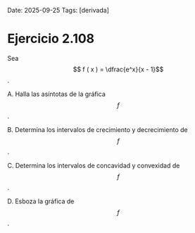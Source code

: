 Date: 2025-09-25
Tags: [derivada]

# Ejercicio 2.108

 
Sea  $$ f ( x ) =  \dfrac{e^x}{x - 1}$$  .

A.    Halla las asíntotas de la gráfica  $$ f$$  .

B.    Determina los intervalos de crecimiento y decrecimiento de  $$ f$$  .

C.    Determina los intervalos de concavidad y convexidad de  $$ f$$  .

D.    Esboza la gráfica de  $$ f$$  .

